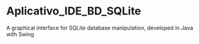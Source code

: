 # Aplicativo_IDE_BD_SQLite
A graphical interface for SQLite database manipulation, developed in Java with Swing
